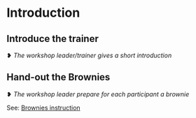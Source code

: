 # Introduction

## Introduce the trainer

❥ _The workshop leader/trainer gives a short introduction_

##  Hand-out the Brownies

❥ _The workshop leader prepare for each participant a brownie_


See: [Brownies instruction](world-famous-turbo-d-brownies.html)

